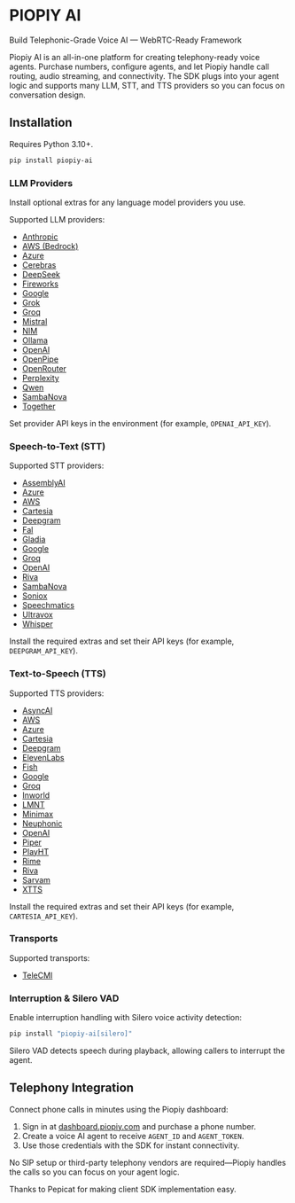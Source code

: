 # PIOPIY AI
Build Telephonic-Grade Voice AI — WebRTC-Ready Framework


Piopiy AI is an all-in-one platform for creating telephony-ready voice agents. Purchase numbers, configure agents, and let Piopiy handle call routing, audio streaming, and connectivity. The SDK plugs into your agent logic and supports many LLM, STT, and TTS providers so you can focus on conversation design.


## Installation

Requires Python 3.10+.

```bash
pip install piopiy-ai
```

### LLM Providers

Install optional extras for any language model providers you use.

Supported LLM providers:


- [Anthropic](docs/llm/anthropic.md)
- [AWS (Bedrock)](docs/llm/aws.md)
- [Azure](docs/llm/azure.md)
- [Cerebras](docs/llm/cerebras.md)
- [DeepSeek](docs/llm/deepseek.md)
- [Fireworks](docs/llm/fireworks.md)
- [Google](docs/llm/google.md)
- [Grok](docs/llm/grok.md)
- [Groq](docs/llm/groq.md)
- [Mistral](docs/llm/mistral.md)
- [NIM](docs/llm/nim.md)
- [Ollama](docs/llm/ollama.md)
- [OpenAI](docs/llm/openai.md)
- [OpenPipe](docs/llm/openpipe.md)
- [OpenRouter](docs/llm/openrouter.md)
- [Perplexity](docs/llm/perplexity.md)
- [Qwen](docs/llm/qwen.md)
- [SambaNova](docs/llm/sambanova.md)
- [Together](docs/llm/together.md)


Set provider API keys in the environment (for example, `OPENAI_API_KEY`).

### Speech-to-Text (STT)

Supported STT providers:


- [AssemblyAI](docs/stt/assemblyai.md)
- [Azure](docs/stt/azure.md)
- [AWS](docs/stt/aws.md)
- [Cartesia](docs/stt/cartesia.md)
- [Deepgram](docs/stt/deepgram.md)
- [Fal](docs/stt/fal.md)
- [Gladia](docs/stt/gladia.md)
- [Google](docs/stt/google.md)
- [Groq](docs/stt/groq.md)
- [OpenAI](docs/stt/openai.md)
- [Riva](docs/stt/riva.md)
- [SambaNova](docs/stt/sambanova.md)
- [Soniox](docs/stt/soniox.md)
- [Speechmatics](docs/stt/speechmatics.md)
- [Ultravox](docs/stt/ultravox.md)
- [Whisper](docs/stt/whisper.md)


Install the required extras and set their API keys (for example, `DEEPGRAM_API_KEY`).

### Text-to-Speech (TTS)

Supported TTS providers:

- [AsyncAI](docs/tts/asyncai.md)
- [AWS](docs/tts/aws.md)
- [Azure](docs/tts/azure.md)
- [Cartesia](docs/tts/cartesia.md)
- [Deepgram](docs/tts/deepgram.md)
- [ElevenLabs](docs/tts/elevenlabs.md)
- [Fish](docs/tts/fish.md)
- [Google](docs/tts/google.md)
- [Groq](docs/tts/groq.md)
- [Inworld](docs/tts/inworld.md)
- [LMNT](docs/tts/lmnt.md)
- [Minimax](docs/tts/minimax.md)
- [Neuphonic](docs/tts/neuphonic.md)
- [OpenAI](docs/tts/openai.md)
- [Piper](docs/tts/piper.md)
- [PlayHT](docs/tts/playht.md)
- [Rime](docs/tts/rime.md)
- [Riva](docs/tts/riva.md)
- [Sarvam](docs/tts/sarvam.md)
- [XTTS](docs/tts/xtts.md)

Install the required extras and set their API keys (for example, `CARTESIA_API_KEY`).

### Transports

Supported transports:


- [TeleCMI](docs/transport/telecmi.md)



### Interruption & Silero VAD

Enable interruption handling with Silero voice activity detection:

```bash
pip install "piopiy-ai[silero]"
```

Silero VAD detects speech during playback, allowing callers to interrupt the agent.

## Telephony Integration

Connect phone calls in minutes using the Piopiy dashboard:

1. Sign in at [dashboard.piopiy.com](https://dashboard.piopiy.com) and purchase a phone number.
2. Create a voice AI agent to receive `AGENT_ID` and `AGENT_TOKEN`.
3. Use those credentials with the SDK for instant connectivity.

No SIP setup or third-party telephony vendors are required—Piopiy handles the calls so you can focus on your agent logic.

Thanks to Pepicat for making client SDK implementation easy.


